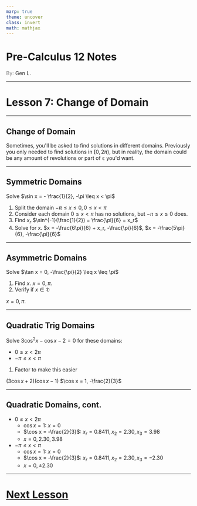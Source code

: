 ```yaml
---
marp: true
theme: uncover
class: invert
math: mathjax
---
```


# <!--fit--> Pre-Calculus 12 Notes
<span style="color:grey">By:</span> Gen L.

<!--_footer: In partnership with Hyperion University, 2024-->

---

<!--paginate: true-->

# Lesson 7: Change of Domain

---

## Change of Domain

Sometimes, you'll be asked to find solutions in different domains.
Previously you only needed to find solutions in $[0, 2\pi)$, but in reality, the domain could be any amount of revolutions or part of $\mathbb{c}$ you'd want.

---

## Symmetric Domains

Solve $\sin x = - \frac{1}{2}, -\pi \leq x < \pi$

1. Split the domain
$-\pi \leq x \leq 0, 0 \leq x < \pi$
2. Consider each domain
$0 \leq x < \pi$ has no solutions, but $-\pi \leq x \leq 0$ does.
3. Find $x_r$
$\sin^{-1}(\frac{1}{2}) = \frac{\pi}{6} = x_r$
4. Solve for x.
$x = -\frac{6\pi}{6} + x_r, -\frac{\pi}{6}$, $x = -\frac{5\pi}{6}, -\frac{\pi}{6}$

---

## Asymmetric Domains

Solve $\tan x = 0, -\frac{\pi}{2} \leq x \leq \pi$

1. Find $x$.
$x = 0, \pi$.
2. Verify if $x \in \mathfrak{D}$

$x = 0, \pi$.

---

## Quadratic Trig Domains

Solve $3 \cos^2 x - \cos x - 2 = 0$ for these domains:

* $0 \leq x < 2\pi$
* $-\pi \leq x < \pi$

1. Factor to make this easier

$(3\cos x + 2)(\cos x - 1)$
$\cos x = 1, -\frac{2}{3}$

---

## Quadratic Domains, cont.

* $0 \leq x < 2\pi$
    * $\cos x = 1$: $x = 0$
    * $\cos x = -\frac{2}{3}$: $x_r = 0.8411, x_2 = 2.30, x_3 = 3.98$   
    * $x = 0, 2.30, 3.98$
* $-\pi \leq x < \pi$
    * $\cos x = 1$: $x = 0$
    * $\cos x = -\frac{2}{3}$: $x_r = 0.8411, x_2 = 2.30, x_3 = -2.30$   
    * $x = 0, \pm 2.30$

---

# [Next Lesson <i class="fa-solid fa-circle-arrow-right"></i>](Lesson%208%20\(General%20Solutions\)\).html)

<link rel="stylesheet" href="https://cdnjs.cloudflare.com/ajax/libs/font-awesome/6.3.0/css/all.min.css">
